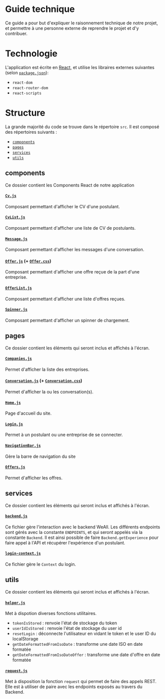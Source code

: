 # Guide technique
Ce guide a pour but d'expliquer le raisonnement technique de notre projet, et permettre à une personne externe de reprendre le projet et d'y contribuer.

# Technologie
L'application est écrite en [React](https://fr.reactjs.org/), et utilise les libraires externes suivantes (selon [```package.json```](package.json)): 
 - ```react-dom```
 - ```react-router-dom```
 - ```react-scripts```

# Structure
La grande majorité du code se trouve dans le répertoire ```src```. Il est composé des répertoires suivants :
 - [```components```](src/components)
 - [```pages```](src/pages)
 - [```services```](src/services)
 - [```utils```](src/utils)

## components
Ce dossier contient les Components React de notre application
#### [```Cv.js```](src/components/Cv.js)
Composant permettant d'afficher le CV d'une postulant.

#### [```CvList.js```](src/components/CvList.js)
Composant permettant d'afficher une liste de CV de postulants.

#### [```Message.js```](src/components/Message.js)
Composant permettant d'afficher les messages d'une conversation.

#### [```Offer.js```](src/components/Offer.js) (+ [```Offer.css```](src/components/Offer.css))
Composant permettant d'afficher une offre reçue de la part d'une entreprise.

#### [```OfferList.js```](src/components/OfferList.js)
Composant permettant d'afficher une liste d'offres reçues.

#### [```Spinner.js```](src/components/Spinner.js)
Composant permettant d'afficher un spinner de chargement.

## pages
Ce dossier contient les éléments qui seront inclus et affichés à l'écran.
#### [```Companies.js```](src/pages/Companies.js)
Permet d'afficher la liste des entreprises.
#### [```Conversation.js```](src/pages/Conversation.js) (+ [```Conversation.css```](src/pages/Conversation.css))
Permet d'afficher la ou les conversation(s).
#### [```Home.js```](src/pages/Home.js)
Page d'accueil du site.
#### [```Login.js```](src/pages/Login.js)
Permet à un postulant ou une entreprise de se connecter.
#### [```NavigationBar.js```](src/pages/NavigationBar.js)
Gère la barre de navigation du site
#### [```Offers.js```](src/pages/Offers.js)
Permet d'afficher les offres.


## services
Ce dossier contient les éléments qui seront inclus et affichés à l'écran.
#### [```backend.js```](src/services/backend.js)
Ce fichier gère l'interaction avec le backend WeAll. Les différents endpoints sont gérés avec la constante ```ENDPOINTS```, et qui seront appelés via la constante ```Backend```. Il est ainsi possible de faire ```Backend.getExperience``` pour faire appel à l'API et récupérer l'expérience d'un postulant.

#### [```login-context.js```](src/services/login-context.js)
Ce fichier gère le ```Context``` du login.


## utils
Ce dossier contient les éléments qui seront inclus et affichés à l'écran.
#### [```helper.js```](src/utils/helper.js)
Met à dispotion diverses fonctions utilitaires.
- ```tokenIsStored``` : renvoie l'état de stockage du token
- ```userIdIsStored``` : renvoie l'état de stockage du user id
- ```resetLogin``` : déconnecte l'utilisateur en vidant le token et le user ID du localStorage
- ```getDateFormattedFromIsoDate``` : transforme une date ISO en date formatée
- ```getDateFormattedFromIsoDateOffer``` : transforme une date d'offre en date formatée

#### [```request.js```](src/utils/request.js)
Met à disposition la fonction ```request``` qui permet de faire des appels REST. Elle est à utiliser de paire avec les endpoints exposés au travers du Backend.
